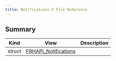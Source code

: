 ```yaml
---
title: Notifications.h File Reference
---
```


## Summary
| Kind | View | Description |
|------|------|-------------|
|struct|[FRHAPI_Notifications](/unreal-plugins/all/structfrhapi__notifications/#structFRHAPI__Notifications)||
